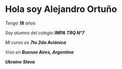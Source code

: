 # Hola soy Alejandro Ortuño
*Tengo **18** años*

*Soy alumno del colegio **IMPA TRQ N°7***

*Mi curso es **7to 2da Aviónica***

*Vivo en **Buenos Aires, Argentina***

***Ukraine Slava***
